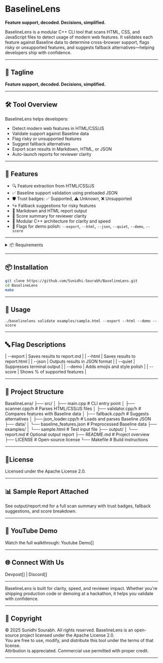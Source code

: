 # BaselineLens  
**Feature support, decoded. Decisions, simplified.**

BaselineLens is a modular C++ CLI tool that scans HTML, CSS, and JavaScript files to detect usage of modern web features. It validates each feature against Baseline data to determine cross-browser support, flags risky or unsupported features, and suggests fallback alternatives—helping developers ship with confidence.

---

## 🧠 Tagline  
**Feature support, decoded. Decisions, simplified.**

---

## 🛠️ Tool Overview

BaselineLens helps developers:
- Detect modern web features in HTML/CSS/JS
- Validate support against Baseline data
- Flag risky or unsupported features
- Suggest fallback alternatives
- Export scan results in Markdown, HTML, or JSON
- Auto-launch reports for reviewer clarity

---

## 🔧 Features

- 🔍 Feature extraction from HTML/CSS/JS
- ✅ Baseline support validation using preloaded JSON
- 🛡️ Trust badges: ✅ Supported, ⚠️ Unknown, ❌ Unsupported
- ↪ Fallback suggestions for risky features
- 📄 Markdown and HTML report output
- 🧠 Score summary for reviewer clarity
- 🧩 Modular C++ architecture for clarity and speed
- 🎯 Flags for demo polish: `--export`, `--html`, `--json`, `--quiet`, `--demo`, `--score`

---
<details>
<summary> 📦 Requirements </summary>

- C++17 or higher  
- nlohmann/json (included as single-header)  
- MSYS2 or Linux-compatible build environment  
- Make (for compilation)

</details>

---

## 📦 Installation

```bash
git clone https://github.com/Sunidhi-Sourabh/BaselineLens.git
cd BaselineLens
make
```

---
## 🚀 Usage
```
./baselinelens validate examples/sample.html --export --html --demo --score
```
---

## 🔤 Flag Descriptions
| --export | Saves results to report.md     | 
| --html   | Saves results to report.html   | 
| --json   | Outputs results in JSON format | 
| --quiet  | Suppresses terminal output     | 
| --demo   | Adds emojis and style polish   | 
| --score  | Shows % of supported features  | 

---

## 📁 Project Structure 
BaselineLens/
├── src/
│   ├── main.cpp              # CLI entry point
│   ├── scanner.cpp/h         # Parses HTML/CSS/JS files
│   ├── validator.cpp/h       # Compares features with Baseline data
│   ├── fallback.cpp/h        # Suggests alternatives
│   ├── json_loader.cpp/h     # Loads and parses Baseline JSON
├── data/
│   └── baseline_features.json # Preprocessed Baseline data
├── examples/
│   └── sample.html           # Test input file
├── output/
│   └── report.md             # Optional output report
├── README.md                 # Project overview
├── LICENSE                   # Open-source license
└── Makefile                  # Build instructions

---

## 📄License
Licensed under the Apache License 2.0.

---

## 📊 Sample Report Attached
See output/report.md for a full scan summary with trust badges, fallback suggestions, and score breakdown.

---

## 🎥 YouTube Demo
Watch the full walkthrough: Youtube Demo[]

---

## 🌐 Connect With Us
Devpost[] | Discord[]

---

BaselineLens is built for clarity, speed, and reviewer impact. Whether you're shipping production code or demoing at a hackathon, it helps you validate with confidence.

---

## 📜 Copyright
© 2025 Sunidhi Sourabh. All rights reserved.
BaselineLens is an open-source project licensed under the Apache License 2.0.  
You are free to use, modify, and distribute this tool under the terms of that license.  
Attribution is appreciated. Commercial use permitted with proper credit.

---
